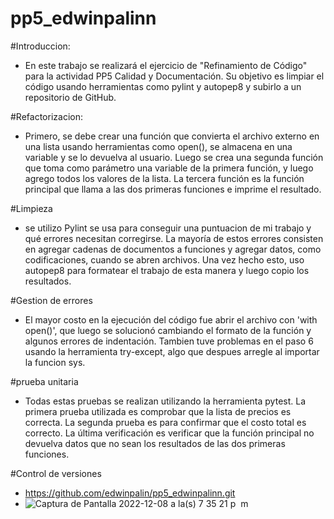 # pp5_edwinpalinn
#Introduccion: 
- En este trabajo se realizará el ejercicio de "Refinamiento de Código" para la actividad PP5 Calidad y Documentación. Su objetivo es limpiar el código usando herramientas como pylint y autopep8 y subirlo a un repositorio de GitHub.

#Refactorizacion: 
- Primero, se debe crear una función que convierta el archivo externo en una lista usando herramientas como open(), se almacena en una variable y se lo devuelva al usuario. Luego se crea una segunda función que toma como parámetro una variable de la primera función, y luego agrego todos los valores de la lista. La tercera función es la función principal que llama a las dos primeras funciones e imprime el resultado.

#Limpieza 
- se utilizo Pylint se usa para conseguir una puntuacion de mi trabajo y qué errores necesitan corregirse. La mayoría de estos errores consisten en agregar cadenas de documentos a funciones y agregar datos, como codificaciones, cuando se abren archivos. Una vez hecho esto, uso autopep8 para formatear el trabajo de esta manera y luego copio los resultados.

#Gestion de errores 
 - El mayor costo en la ejecución del código fue abrir el archivo con 'with open()', que luego se solucionó cambiando el formato de la función y algunos errores de indentación. Tambien tuve problemas en el paso 6 usando la herramienta try-except, algo que despues arregle al importar la funcion sys.

#prueba unitaria 
- Todas estas pruebas se realizan utilizando la herramienta pytest. La primera prueba utilizada es comprobar que la lista de precios es correcta. La segunda prueba es para confirmar que el costo total es correcto. La última verificación es verificar que la función principal no devuelva datos que no sean los resultados de las dos primeras funciones.

#Control de versiones 
- https://github.com/edwinpalin/pp5_edwinpalinn.git
- ![Captura de Pantalla 2022-12-08 a la(s) 7 35 21 p  m](https://user-images.githubusercontent.com/120063550/206589262-31d3148f-b180-4a20-a0ee-6c0a88c1aee1.png) 